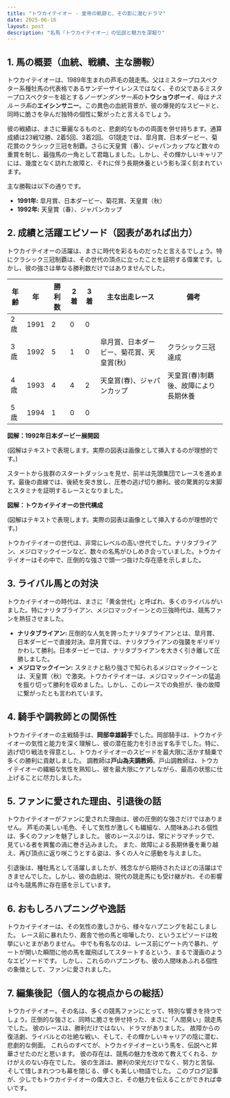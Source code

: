```yaml
---
title: "トウカイテイオー - 皇帝の軌跡と、その影に潜むドラマ"
date: 2025-06-16
layout: post
description: "名馬『トウカイテイオー』の伝説と魅力を深堀り"
---
```


## 1. 馬の概要（血統、戦績、主な勝鞍）

トウカイテイオーは、1989年生まれの芦毛の競走馬。父はミスタープロスペクター系種牡馬の代表格であるサンデーサイレンスではなく、その父であるミスタープロスペクターを祖とする*ノーザンダンサー系*の**トウショウボーイ**、母は*ナスルーラ系*の**エイシンサニー**。この異色の血統背景が、彼の爆発的なスピードと、同時に脆さを孕んだ独特の個性に繋がったと言えるでしょう。

彼の戦績は、まさに華麗なるものと、悲劇的なものの両面を併せ持ちます。通算成績は23戦12勝、2着5回、3着2回。  G1競走では、皐月賞、日本ダービー、菊花賞のクラシック三冠を制覇。さらに天皇賞（春）、ジャパンカップなど数々の重賞を制し、最強馬の一角として君臨しました。しかし、その輝かしいキャリアには、幾度となく訪れた故障と、それに伴う長期休養という影も深く刻まれています。

主な勝鞍は以下の通りです。

* **1991年:** 皐月賞、日本ダービー、菊花賞、天皇賞（秋）
* **1992年:** 天皇賞（春）、ジャパンカップ


## 2. 成績と活躍エピソード（図表があれば出力）

トウカイテイオーの活躍は、まさに時代を彩るものだったと言えるでしょう。特にクラシック三冠制覇は、その世代の頂点に立ったことを証明する偉業です。しかし、彼の強さは単なる勝利数だけではありませんでした。

| 年齢 | 年 | 勝利数 | 2着 | 3着 | 主な出走レース | 備考 |
|---|---|---|---|---|---|---|
| 2歳 | 1991 | 2 | 0 | 0 |  |  |
| 3歳 | 1992 | 5 | 1 | 0 | 皐月賞、日本ダービー、菊花賞、天皇賞(秋) | クラシック三冠達成 |
| 4歳 | 1993 | 4 | 4 | 2 | 天皇賞(春)、ジャパンカップ | 天皇賞(春)制覇後、故障により長期休養 |
| 5歳 | 1994 | 1 | 0 | 0 |  |  |


**図解：1992年日本ダービー展開図**

(図解はテキストで表現します。実際の図表は画像として挿入するのが理想的です。)

スタートから抜群のスタートダッシュを見せ、前半は先頭集団でレースを進めます。最後の直線では、後続を突き放し、圧巻の逃げ切り勝利。彼の驚異的な末脚とスタミナを証明するレースとなりました。


**図解：トウカイテイオーの世代構成**

(図解はテキストで表現します。実際の図表は画像として挿入するのが理想的です。)

トウカイテイオーの世代は、非常にレベルの高い世代でした。ナリタブライアン、メジロマックイーンなど、数々の名馬がひしめき合っていました。トウカイテイオーはその中で、圧倒的な強さで頭一つ抜けた存在感を示しました。


## 3. ライバル馬との対決

トウカイテイオーの時代は、まさに「黄金世代」と呼ばれ、多くのライバルがいました。特にナリタブライアン、メジロマックイーンとの三強時代は、競馬ファンを熱狂させました。

* **ナリタブライアン:**  圧倒的な人気を誇ったナリタブライアンとは、皐月賞、日本ダービーで直接対決。皐月賞では、ナリタブライアンの強襲をギリギリかわして勝利。日本ダービーでは、ナリタブライアンを大きく引き離して圧勝しました。
* **メジロマックイーン:**  スタミナと粘り強さで知られるメジロマックイーンとは、天皇賞（秋）で激突。トウカイテイオーは、メジロマックイーンの猛追を振り切って勝利を収めました。しかし、このレースでの負担が、後の故障に繋がったとも言われています。


## 4. 騎手や調教師との関係性

トウカイテイオーの主戦騎手は、**岡部幸雄騎手**でした。岡部騎手は、トウカイテイオーの気性と能力を深く理解し、彼の潜在能力を引き出す名手でした。特に、逃げ切り戦法を得意とし、トウカイテイオーのスピードを最大限に活かす騎乗で多くの勝利に貢献しました。  調教師は**戸山為夫調教師**。戸山調教師は、トウカイテイオーの繊細な気性を熟知し、彼を最大限にケアしながら、最高の状態に仕上げることに尽力しました。


## 5. ファンに愛された理由、引退後の話

トウカイテイオーがファンに愛された理由は、彼の圧倒的な強さだけではありません。  芦毛の美しい毛色、そして気性が激しくも繊細な、人間味あふれる個性は、多くのファンを魅了しました。  彼のレースぶりは、常にドラマチックで、見ている者を興奮の渦に巻き込みました。  また、故障による長期休養を乗り越え、再び頂点に返り咲こうとする姿は、多くの人々に感動を与えました。

引退後は、種牡馬として活躍しましたが、残念ながら期待されたほどの活躍はできませんでした。しかし、彼の血統は、現代の競走馬にも受け継がれ、その影響は今も競馬界に存在感を示しています。


## 6. おもしろハプニングや逸話

トウカイテイオーは、その気性の激しさから、様々なハプニングを起こしました。  レース前に暴れたり、厩舎で他の馬と喧嘩したり、というエピソードは枚挙にいとまがありません。  中でも有名なのは、レース前にゲート内で暴れ、ゲートが開いた瞬間に他の馬を蹴飛ばしてスタートするという、まるで漫画のようなエピソードです。  しかし、これらのハプニングも、彼の人間味あふれる個性の象徴として、ファンに愛されました。


## 7. 編集後記（個人的な視点からの総括）

トウカイテイオー。その名は、多くの競馬ファンにとって、特別な響きを持つでしょう。圧倒的な強さと、同時に脆さを併せ持った、まさに「人間臭い」競走馬でした。  彼のレースは、勝利だけではない、ドラマがありました。  故障からの復活劇、ライバルとの壮絶な戦い、そして、その輝かしいキャリアの陰に潜む、悲劇的な側面。  これらのすべてが、トウカイテイオーという馬を、伝説へと昇華させたのだと思います。  彼の存在は、競馬の魅力を改めて教えてくれる、かけがえのない存在でした。  彼の生涯は、勝利の栄光だけでなく、努力と苦悩、そして惜しまれつつも幕を閉じる、儚くも美しい物語でした。  このブログ記事が、少しでもトウカイテイオーの偉大さと、その魅力を伝えることができれば幸いです。
